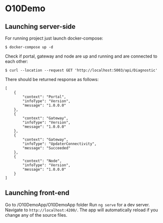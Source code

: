 # O10Demo
## Launching server-side
For running project just launch docker-compose:

```
$ docker-compose up -d 
```

Check if portal, gateway and node are up and running and are connected to each other:
```
$ curl --location --request GET 'http://localhost:5003/api/Diagnostic'
```

There should be returned response as follows:
```
[
	{
		"context": "Portal",
		"infoType": "Version",
		"message": "1.0.0.0"
	},
	{
		"context": "Gateway",
		"infoType": "Version",
		"message": "1.0.0.0"
	},
	{
		"context": "Gateway",
		"infoType": "UpdaterConnectivity",
		"message": "Succeeded"
	},
	{
		"context": "Node",
		"infoType": "Version",
		"message": "1.0.0.0"
	}
]
```

## Launching front-end
Go to /O10DemoApp/O10DemoApp folder
Run `ng serve` for a dev server. Navigate to `http://localhost:4200/`. The app will automatically reload if you change any of the source files.
